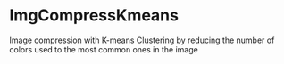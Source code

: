 # ImgCompressKmeans
Image compression with K-means Clustering by reducing the number of colors used to the most common ones in the image